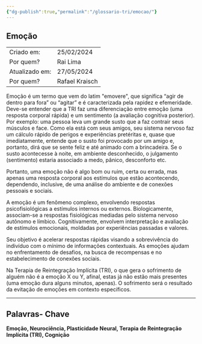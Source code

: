 ```yaml
---
{"dg-publish":true,"permalink":"/glossario-tri/emocao/"}
---
```



## Emoção

|                |                |
| -------------- | -------------- |
| Criado em:     | 25/02/2024     |
| Por quem?      | Rai Lima       |
| Atualizado em: | 27/05/2024     |
| Por quem?      | Rafael Kraisch |

Emoção é um termo que vem do latim "emovere", que significa “agir de dentro para fora” ou “agitar” e é caracterizada pela rapidez e efemeridade. Deve-se entender que a TRI faz uma diferenciação entre emoção (uma resposta corporal rápida) e um sentimento (a avaliação cognitiva posterior). Por exemplo: uma pessoa leva um grande susto que a faz contrair seus músculos e face. Como ela está com seus amigos, seu sistema nervoso faz um cálculo rápido de perigos e experiências pretéritas e, quase que imediatamente, entende que o susto foi provocado por um amigo e, portanto, dirá que se sente feliz e até animado com a brincadeira. Se o susto acontecesse à noite, em ambiente desconhecido, o julgamento (sentimento) estaria associado a medo, pânico, desconforto etc.

Portanto, uma emoção não é algo bom ou ruim, certa ou errada, mas apenas uma resposta corporal aos estímulos que estão acontecendo, dependendo, inclusive, de uma análise do ambiente e de conexões pessoais e sociais.

A emoção é um fenômeno complexo, envolvendo respostas psicofisiológicas a estímulos internos ou externos. Biologicamente, associam-se a respostas fisiológicas mediadas pelo sistema nervoso autônomo e límbico. Cognitivamente, envolvem interpretação e avaliação de estímulos emocionais, moldadas por experiências passadas e valores. 

Seu objetivo é acelerar respostas rápidas visando a sobrevivência do indivíduo com o mínimo de informações contextuais. As emoções ajudam no enfrentamento de desafios, na busca de recompensas e no estabelecimento de conexões sociais​.

Na Terapia de Reintegração Implícita (TRI), o que gera o sofrimento de alguém não é a emoção X ou Y, afinal, estas já não estão mais presentes (uma emoção dura alguns minutos, apenas). O sofrimento será o resultado da evitação de emoções em contexto específicos.

----

## Palavras- Chave

**Emoção, Neurociência, Plasticidade Neural, Terapia de Reintegração Implícita (TRI), Cognição**

